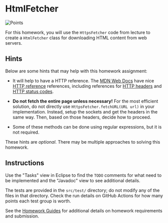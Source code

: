 HtmlFetcher
=================================================

![Points](../../blob/badges/points.svg)

For this homework, you will use the `HttpsFetcher` code from lecture to create a `HtmlFetcher` class for downloading HTML content from web servers.

## Hints ##

Below are some hints that may help with this homework assignment:

  - It will help to have a HTTP reference. The [MDN Web Docs](https://developer.mozilla.org/en-US/) have nice [HTTP reference](https://developer.mozilla.org/en-US/docs/Web/HTTP) references, including references for [HTTP headers](https://developer.mozilla.org/en-US/docs/Web/HTTP/Headers) and [HTTP status codes](https://developer.mozilla.org/en-US/docs/Web/HTTP/Status).

  - **Do not fetch the entire page unless necessary!** For the most efficient solution, do not directly use `HttpsFetcher.fetchURL(URL url)` in your implementation. Instead, setup the sockets and get the headers in the same way. Then, based on those headers, decide how to proceed.

  - Some of these methods can be done using regular expressions, but it is not required.

These hints are *optional*. There may be multiple approaches to solving this homework.

## Instructions ##

Use the "Tasks" view in Eclipse to find the `TODO` comments for what need to be implemented and the "Javadoc" view to see additional details.

The tests are provided in the `src/test/` directory; do not modify any of the files in that directory. Check the run details on GitHub Actions for how many points each test group is worth. 

See the [Homework Guides](https://usf-cs272-spring2023.github.io/guides/homework/) for additional details on homework requirements and submission.